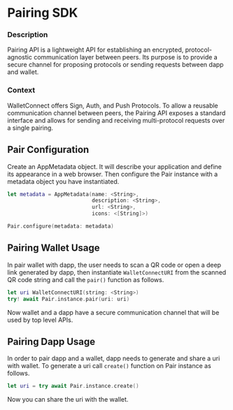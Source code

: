 # Pairing SDK

### Description

Pairing API is a lightweight API for establishing an encrypted, protocol-agnostic communication layer between peers. Its purpose is to provide a secure channel for proposing protocols or sending requests between dapp and wallet.

### Context

WalletConnect offers Sign, Auth, and Push Protocols. To allow a reusable communication channel between peers, the Pairing API exposes a standard interface and allows for sending and receiving multi-protocol requests over a single pairing.

## Pair Configuration

Create an AppMetadata object. It will describe your application and define its appearance in a web browser.
Then configure the Pair instance with a metadata object you have instantiated.

```swift
let metadata = AppMetadata(name: <String>,
                           description: <String>,
                           url: <String>,
                           icons: <[String]>)

Pair.configure(metadata: metadata)
```

## Pairing Wallet Usage

In pair wallet with dapp, the user needs to scan a QR code or open a deep link generated by dapp, then instantiate `WalletConnectURI` from the scanned QR code string and call the `pair()` function as follows.

```swift
let uri WalletConnectURI(string: <String>)
try! await Pair.instance.pair(uri: uri)
```
Now wallet and a dapp have a secure communication channel that will be used by top level APIs.

## Pairing Dapp Usage

In order to pair dapp and a wallet, dapp needs to generate and share a uri with wallet. 
To generate a uri call `create()` function on Pair instance as follows.

```swift
let uri = try await Pair.instance.create()
```
Now you can share the uri with the wallet.
